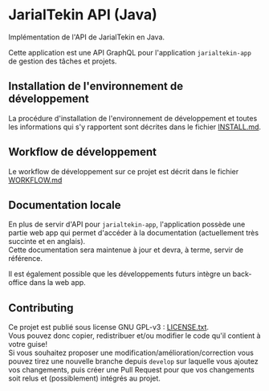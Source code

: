 # JarialTekin API (Java)

Implémentation de l'API de JarialTekin en Java.

Cette application est une API GraphQL pour l'application `jarialtekin-app` de gestion 
des tâches et projets.


## Installation de l'environnement de développement

La procédure d'installation de l'environnement de développement et toutes les informations
qui s'y rapportent sont décrites dans le fichier [INSTALL.md](./INSTALL.md).


## Workflow de développement

Le workflow de développement sur ce projet est décrit dans le fichier [WORKFLOW.md](./WORKFLOW.md)


## Documentation locale

En plus de servir d'API pour `jarialtekin-app`, l'application possède une partie
web app qui permet d'accéder à la documentation (actuellement très succinte et en anglais).  
Cette documentation sera maintenue à jour et devra, à terme, servir de référence.

Il est également possible que les développements futurs intègre un back-office dans la web app.


## Contributing

Ce projet est publié sous license GNU GPL-v3  : [LICENSE.txt](./LICENSE.txt).  
Vous pouvez donc copier, redistribuer et/ou modifier le code qu'il contient à votre guise!  
Si vous souhaitez proposer une modification/amélioration/correction vous pouvez
tirez une nouvelle branche depuis `develop` sur laquelle vous ajoutez vos changements, 
puis créer une Pull Request pour que vos changements soit relus et (possiblement) intégrés au projet.
